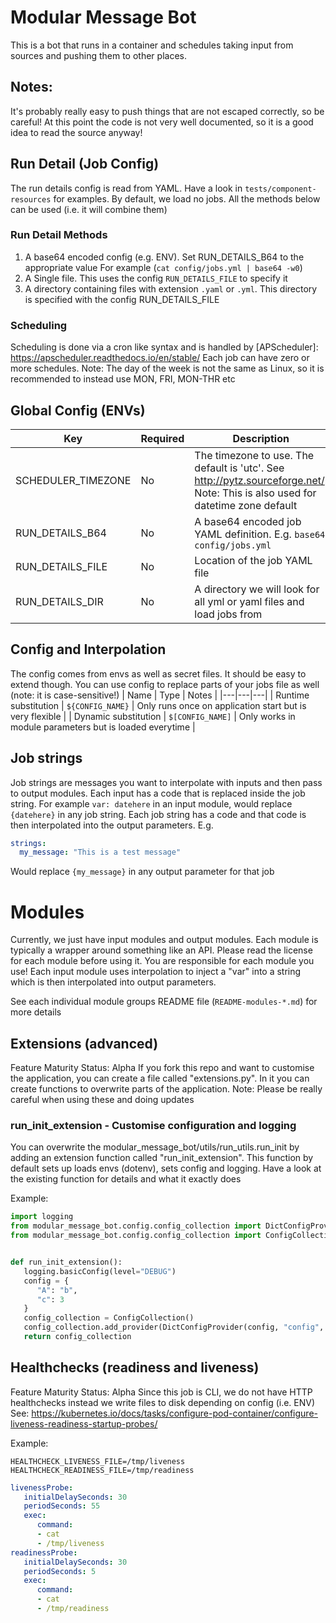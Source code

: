 # Modular Message Bot
This is a bot that runs in a container and schedules taking input from sources and pushing them to other places.

## Notes:
It's probably really easy to push things that are not escaped correctly, so be careful! At this point the code is not
very well documented, so it is a good idea to read the source anyway!

## Run Detail (Job Config)
The run details config is read from YAML. Have a look in `tests/component-resources` for examples. By default, we load
no jobs. All the methods below can be used (i.e. it will combine them)

### Run Detail Methods
1. A base64 encoded config (e.g. ENV). Set RUN_DETAILS_B64 to the appropriate value
   For example (`cat config/jobs.yml | base64 -w0`)
2. A Single file. This uses the config `RUN_DETAILS_FILE` to specify it
3. A directory containing files with extension `.yaml` or `.yml`. This directory is specified with the config
   RUN_DETAILS_FILE

### Scheduling
Scheduling is done via a cron like syntax and is handled by [APScheduler]: https://apscheduler.readthedocs.io/en/stable/
Each job can have zero or more schedules.
Note: The day of the week is not the same as Linux, so it is recommended to instead use MON, FRI, MON-THR etc

## Global Config (ENVs)

| Key | Required | Description |
|---|---|---|
| SCHEDULER_TIMEZONE | No | The timezone to use. The default is 'utc'. See http://pytz.sourceforge.net/. Note: This is also used for datetime zone default |
| RUN_DETAILS_B64 | No | A base64 encoded job YAML definition. E.g. `base64 config/jobs.yml` |
| RUN_DETAILS_FILE | No | Location of the job YAML file |
| RUN_DETAILS_DIR | No | A directory we will look for all yml or yaml files and load jobs from |

## Config and Interpolation
The config comes from envs as well as secret files. It should be easy to extend though.
You can use config to replace parts of your jobs file as well (note: it is case-sensitive!)
| Name | Type | Notes |
|---|---|---|
| Runtime substitution | `${CONFIG_NAME}` | Only runs once on application start but is very flexible |
| Dynamic substitution | `$[CONFIG_NAME]` | Only works in module parameters but is loaded everytime |

## Job strings
Job strings are messages you want to interpolate with inputs and then pass to output modules.
Each input has a code that is replaced inside the job string. For example `var: datehere` in an input module, would
replace `{datehere}` in any job string.
Each job string has a code and that code is then interpolated into the output parameters.
E.g.
```yaml
strings:
  my_message: "This is a test message"
```
Would replace `{my_message}` in any output parameter for that job

# Modules
Currently, we just have input modules and output modules. Each module is typically a wrapper around something like an
API. Please read the license for each module before using it. You are responsible for each module you use!
Each input module uses interpolation to inject a "var" into a string which is then interpolated into output parameters.

See each individual module groups README file (`README-modules-*.md`) for more details


## Extensions (advanced)
Feature Maturity Status: Alpha
If you fork this repo and want to customise the application, you can create a file called "extensions.py". In it you can
create functions to overwrite parts of the application.
Note: Please be really careful when using these and doing updates

### run_init_extension - Customise configuration and logging
You can overwrite the modular_message_bot/utils/run_utils.run_init by adding an extension function called
"run_init_extension". This function by default sets up loads envs (dotenv), sets config and logging.
Have a look at the existing function for details and what it exactly does

Example:
```python
import logging
from modular_message_bot.config.config_collection import DictConfigProvider
from modular_message_bot.config.config_collection import ConfigCollection


def run_init_extension():
   logging.basicConfig(level="DEBUG")
   config = {
      "A": "b",
      "c": 3
   }
   config_collection = ConfigCollection()
   config_collection.add_provider(DictConfigProvider(config, "config", 1))
   return config_collection
```

## Healthchecks (readiness and liveness)
Feature Maturity Status: Alpha
Since this job is CLI, we do not have HTTP healthchecks instead we write files to disk depending on config (i.e. ENV)
See: https://kubernetes.io/docs/tasks/configure-pod-container/configure-liveness-readiness-startup-probes/


Example:
```shell
HEALTHCHECK_LIVENESS_FILE=/tmp/liveness
HEALTHCHECK_READINESS_FILE=/tmp/readiness
```

```yaml
livenessProbe:
   initialDelaySeconds: 30
   periodSeconds: 55
   exec:
      command:
      - cat
      - /tmp/liveness
readinessProbe:
   initialDelaySeconds: 30
   periodSeconds: 5
   exec:
      command:
      - cat
      - /tmp/readiness
```
